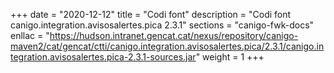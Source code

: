 +++
date        = "2020-12-12"
title       = "Codi font"
description = "Codi font canigo.integration.avisosalertes.pica 2.3.1"
sections    = "canigo-fwk-docs"
enllac		= "https://hudson.intranet.gencat.cat/nexus/repository/canigo-maven2/cat/gencat/ctti/canigo.integration.avisosalertes.pica/2.3.1/canigo.integration.avisosalertes.pica-2.3.1-sources.jar"
weight		= 1
+++
